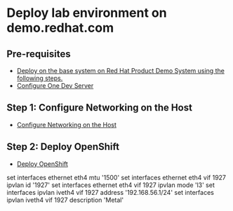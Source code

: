 # Deploy lab environment on demo.redhat.com

## Pre-requisites
* [Deploy on the base system on Red Hat Product Demo System using the following steps.](https://tosin2013.github.io/qubinode_navigator/deployments/demo-redhat-com.html)
* [Configure One Dev Server](https://tosin2013.github.io/qubinode_navigator/plugins/onedev.html)

## Step 1: Configure Networking on the Host
* [Configure Networking on the Host](docs/step1.md)
  
## Step 2: Deploy OpenShift
* [Deploy OpenShift](docs/step2.md)


set interfaces ethernet eth4 mtu '1500'
set interfaces ethernet eth4 vif 1927 ipvlan id '1927'
set interfaces ethernet eth4 vif 1927 ipvlan mode 'l3'
set interfaces ipvlan iveth4 vif 1927 address '192.168.56.1/24'
set interfaces ipvlan iveth4 vif 1927 description 'Metal'